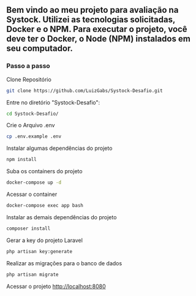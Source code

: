 ## Bem vindo ao meu projeto para avaliação na Systock. Utilizei as tecnologias solicitadas, Docker e o NPM. Para executar o projeto, você deve ter o Docker, o Node (NPM) instalados em seu computador.

### Passo a passo
Clone Repositório
```sh
git clone https://github.com/LuizGabs/Systock-Desafio.git
```
Entre no diretório "Systock-Desafio":

```sh
cd Systock-Desafio/
```

Crie o Arquivo .env
```sh
cp .env.example .env
```

Instalar algumas dependências do projeto
```sh
npm install
```


Suba os containers do projeto
```sh
docker-compose up -d
```


Acessar o container
```sh
docker-compose exec app bash
```


Instalar as demais dependências do projeto
```sh
composer install
```


Gerar a key do projeto Laravel
```sh
php artisan key:generate
```

Realizar as migrações para o banco de dados
```sh
php artisan migrate
```

Acessar o projeto
[http://localhost:8080](http://localhost:8080)
